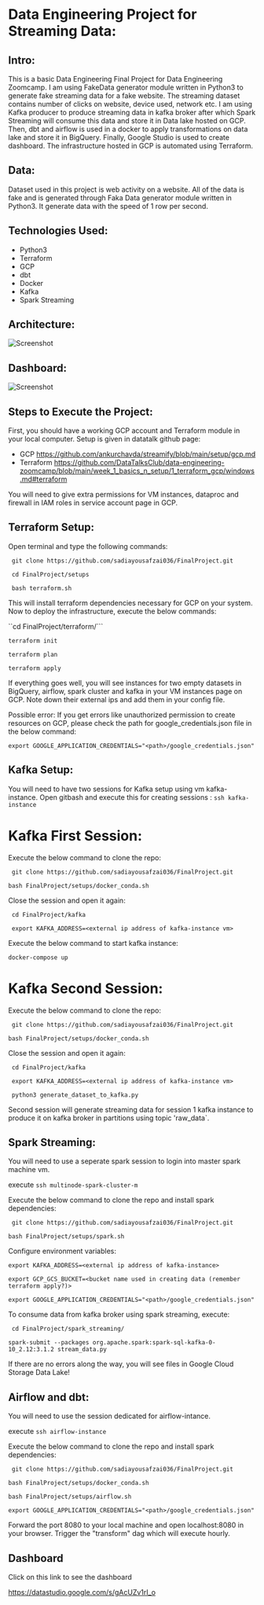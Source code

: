 # Data Engineering Project for Streaming Data:

## Intro:
This is a basic Data Engineering Final Project for Data Engineering Zoomcamp. I am using FakeData generator module written in Python3 to generate fake streaming data for a fake website. The streaming dataset contains number of clicks on website, device used, network etc. I am using Kafka producer to produce streaming data in kafka broker after which Spark Streaming will consume this data and store it in Data lake hosted on GCP. Then, dbt and airflow is used in a docker to apply transformations on data lake and store it in BigQuery. Finally, Google Studio is used to create dashboard. The infrastructure hosted in GCP is automated using Terraform.

## Data:
Dataset used in this project is web activity on a website. All of the data is fake and is generated through Faka Data generator module written in Python3. It generate data with the speed of 1 row per second.

## Technologies Used:
- Python3
- Terraform
- GCP
- dbt
- Docker
- Kafka
- Spark Streaming

## Architecture:
![Screenshot](456.png)

## Dashboard:
![Screenshot](123.png)

## Steps to Execute the Project:
First, you should have a working GCP account and Terraform module in your local computer. Setup is given in datatalk github page:
- GCP https://github.com/ankurchavda/streamify/blob/main/setup/gcp.md
- Terraform https://github.com/DataTalksClub/data-engineering-zoomcamp/blob/main/week_1_basics_n_setup/1_terraform_gcp/windows.md#terraform

You will need to give extra permissions for VM instances, dataproc and firewall in IAM roles in service account page in GCP.

## Terraform Setup:
Open terminal and type the following commands:

``` git clone https://github.com/sadiayousafzai036/FinalProject.git```

``` cd FinalProject/setups```

``` bash terraform.sh```

This will install terraform dependencies necessary for GCP on your system. Now to deploy the infrastructure, execute the below commands:

``cd FinalProject/terraform/```

```terraform init```

```terraform plan```

```terraform apply```

If everything goes well, you will see instances for two empty datasets in BigQuery, airflow, spark cluster and kafka in your VM instances page on GCP.
Note down their external ips and add them in your config file.

Possible error: If you get errors like unauthorized permission to create resources on GCP, please check the path for google_credentials.json file in the below command:

```export GOOGLE_APPLICATION_CREDENTIALS="<path>/google_credentials.json" ```

## Kafka Setup:

You will need to have two sessions for Kafka setup using vm kafka-instance.
Open gitbash and execute this for creating sessions : ```ssh kafka-instance```
# Kafka First Session:

Execute the below command to clone the repo:

``` git clone https://github.com/sadiayousafzai036/FinalProject.git```

``` bash FinalProject/setups/docker_conda.sh ```

Close the session and open it again:

``` cd FinalProject/kafka```

``` export KAFKA_ADDRESS=<external ip address of kafka-instance vm>```

Execute the below command to start kafka instance:

```docker-compose up```

# Kafka Second Session:

Execute the below command to clone the repo:

``` git clone https://github.com/sadiayousafzai036/FinalProject.git```

``` bash FinalProject/setups/docker_conda.sh ```

Close the session and open it again:

``` cd FinalProject/kafka```

``` export KAFKA_ADDRESS=<external ip address of kafka-instance vm>```

``` python3 generate_dataset_to_kafka.py```

Second session will generate streaming data for session 1 kafka instance to produce it on kafka broker in partitions using topic 'raw_data`.

## Spark Streaming:

You will need to use a seperate spark session to login into master spark machine vm.

execute ```ssh multinode-spark-cluster-m```

Execute the below command to clone the repo and install spark dependencies:

``` git clone https://github.com/sadiayousafzai036/FinalProject.git```

``` bash FinalProject/setups/spark.sh ```

Configure environment variables:

```export KAFKA_ADDRESS=<external ip address of kafka-instance>```

```export GCP_GCS_BUCKET=<bucket name used in creating data (remember terraform apply?)>```

```export GOOGLE_APPLICATION_CREDENTIALS="<path>/google_credentials.json" ```

To consume data from kafka broker using spark streaming, execute:

``` cd FinalProject/spark_streaming/```

``` spark-submit --packages org.apache.spark:spark-sql-kafka-0-10_2.12:3.1.2 stream_data.py ```

If there are no errors along the way, you will see files in Google Cloud Storage Data Lake!

## Airflow and dbt:

You will need to use the session dedicated for airflow-intance.

execute ```ssh airflow-instance```

Execute the below command to clone the repo and install spark dependencies:

``` git clone https://github.com/sadiayousafzai036/FinalProject.git```

``` bash FinalProject/setups/docker_conda.sh ```

``` bash FinalProject/setups/airflow.sh ```

```export GOOGLE_APPLICATION_CREDENTIALS="<path>/google_credentials.json" ```

Forward the port 8080 to your local machine and open localhost:8080 in your browser. Trigger the "transform" dag which will execute hourly.

## Dashboard

Click on this link to see the dashboard

https://datastudio.google.com/s/gAcUZv1rI_o
